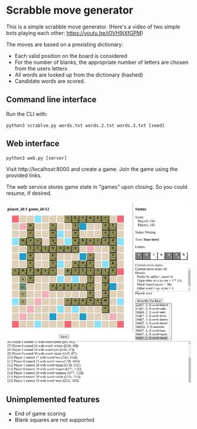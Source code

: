 # Scrabble move generator

This is a simple scrabble move generator. (Here's a video of two simple bots playing each other: https://youtu.be/iOVH9jXfGPM)

The moves are based on a prexisting dictionary:

* Each valid position on the board is considered
* For the number of blanks, the appropriate number of letters are chosen from the users letters
* All words are looked up from the dictionary (hashed)
* Candidate words are scored.


## Command line interface

Run the CLI with:
```
python3 scrablve.py words.txt words.2.txt words.3.txt [seed]
```

## Web interface

```
python3 web.py [server]
```

Visit http://localhost:8000 and create a game. Join the game using the provided links.

The web service stores game state in "games" upon closing. So you could resume, if desired.

![interface](static/ui.gif)


## Unimplemented features

* End of game scoring
* Blank squares are not supported


